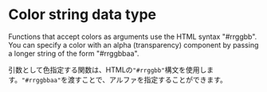 # Color string data type

Functions that accept colors as arguments use the HTML syntax "#rrggbb". You can specify a color with an alpha (transparency) component by passing a longer string of the form "#rrggbbaa".

引数として色指定する関数は、HTMLの```"#rrggbb"```構文を使用します。```"#rrggbbaa"```を渡すことで、アルファを指定することができます。
